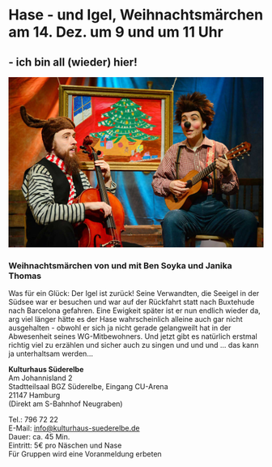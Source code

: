 # Hase - und Igel, Weihnachtsmärchen am 14. Dez. um 9 und um 11 Uhr 

## - ich bin all (wieder) hier!

![](/img/Hase_Plakatbil_17.jpg)

### Weihnachtsmärchen von und mit Ben Soyka und Janika Thomas

Was für ein Glück: Der Igel ist zurück! Seine Verwandten, die Seeigel in der Südsee 
war er besuchen und war auf der Rückfahrt statt nach Buxtehude nach Barcelona gefahren. 
Eine Ewigkeit später ist er nun endlich wieder da, arg viel länger hätte es der Hase 
wahrscheinlich alleine auch gar nicht ausgehalten - obwohl er sich ja nicht gerade gelangweilt 
hat in der Abwesenheit seines WG-Mitbewohners. Und jetzt gibt es natürlich erstmal richtig viel
 zu erzählen und sicher auch zu singen und und und ... das kann ja unterhaltsam werden...

**Kulturhaus Süderelbe**  
Am Johannisland 2  
Stadtteilsaal BGZ Süderelbe, Eingang CU-Arena  
21147 Hamburg  
(Direkt am S-Bahnhof Neugraben)

Tel.: 796 72 22  
E-Mail: <info@kulturhaus-suederelbe.de>  
Dauer: ca. 45 Min.  
Eintritt: 5€ pro Näschen und Nase  
Für Gruppen wird eine Voranmeldung erbeten
